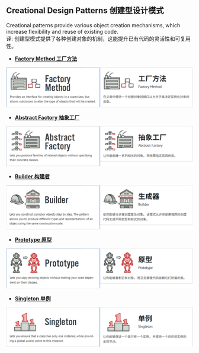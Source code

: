 ## Creational Design Patterns 创建型设计模式

Creational patterns provide various object creation mechanisms, which increase flexibility and reuse of existing code.  
译: 创建型模式提供了各种创建对象的机制，这能提升已有代码的灵活性和可复用性。

- [**Factory Method 工厂方法**](../1_creational_design_patterns/1_factory_method/)

![Factory Method](../../../assets/creational_pattern_Factory_Method.png)

- [**Abstract Factory 抽象工厂**](../1_creational_design_patterns/2_abstract_factory/)

![Abstract Factory](../../../assets/creational_pattern_Abstract_Factory.png)

- [**Builder 构建者**](../1_creational_design_patterns/3_builder/)

![Builder](../../../assets/creational_pattern_Builder.png)

- [**Prototype 原型**](../1_creational_design_patterns/4_prototype/)

![Prototype](../../../assets/creational_pattern_Prototype.png)

- [**Singleton 单例**](../1_creational_design_patterns/5_singleton/)

![Singleton](../../../assets/creational_pattern_Singleton.png)
